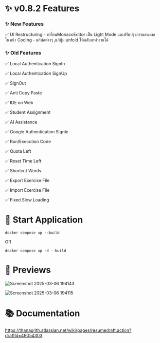 # ✨ v0.8.2 Features

### ✨ New Features

✅ UI Restructuring
    - เปลี่ยนMonacoEditor เป็น Light Mode และปรับปรุงการแสดงผลในหน้า Coding 
    - แก้บัคต่างๆ ,แก้ปุ่ม unfold ให้กลับมาทำงานได้

### ✨ Old Features

✅ Local Authentication SignIn

✅ Local Authentication SignUp

✅ SignOut

✅ Anti Copy Paste

✅ IDE on Web

✅ Student Assignment

✅ AI Assistance

✅ Google Authentication SignIn

✅ Run/Execution Code

✅ Quota Left

✅ Reset Time Left

✅ Shortcut Words

✅ Export Exercise File

✅ Import Exercise File

✅ Fixed Slow Loading

# 🚀 Start Application
```
docker compose up --build
```
OR
```
docker compose up -d --build
```
# 👀 Previews

![Screenshot 2025-03-06 194143](https://github.com/user-attachments/assets/8f7cb7dc-1a8c-4540-a5e5-8459c87be52f)

![Screenshot 2025-03-06 194115](https://github.com/user-attachments/assets/44c42255-5c5e-46a5-b61e-0841158a4ebc)


# 📚 Documentation
https://thanagrith.atlassian.net/wiki/pages/resumedraft.action?draftId=49054303
